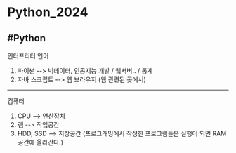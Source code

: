 # Python_2024

#Python
-----------------------------------------------------
인터프리터 언어
1) 파이썬 --> 빅데이터, 인공지능 개발 / 웹서버.. / 통계
2) 자바 스크립트 --> 웹 브라우저 (웹 관련된 곳에서)
----------------------------------------------------
컴퓨터
1) CPU --> 연산장치
2) 램 --> 작업공간
3) HDD, SSD --> 저장공간
(프로그래밍에서 작성한 프로그램들은 실행이 되면 RAM 공간에 올라간다.)
